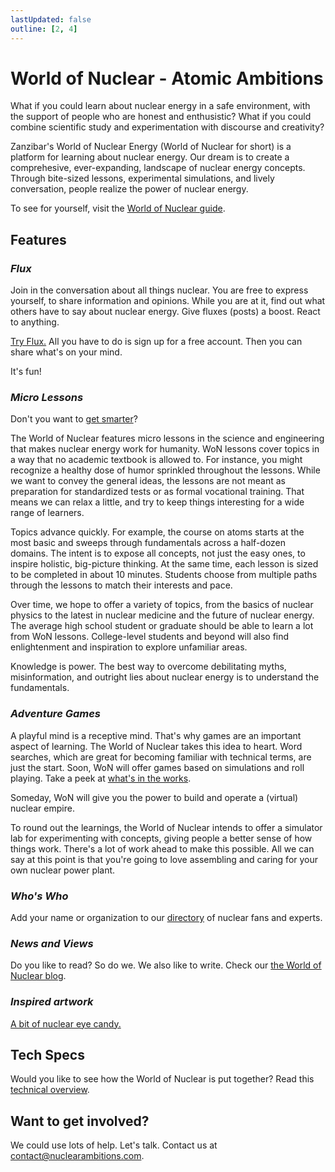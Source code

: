 ```yaml
---
lastUpdated: false
outline: [2, 4]
---
```


# World of Nuclear - Atomic Ambitions

What if you could learn about nuclear energy in a safe environment, with the support of people who are honest and enthusistic? What if you could combine scientific study and experimentation with discourse and creativity?

Zanzibar's World of Nuclear Energy (World of Nuclear for short) is a platform for learning about nuclear energy. Our dream is to create a comprehesive, ever-expanding, landscape of nuclear energy concepts. Through bite-sized lessons, experimental simulations, and lively conversation, people realize the power of nuclear energy.

To see for yourself, visit the [World of Nuclear guide](https://worldofnuclear.com/won-guide).

## Features

### **_Flux_**

Join in the conversation about all things nuclear. You are free to express yourself, to share information and opinions. While you are at it, find out what others have to say about nuclear energy. Give fluxes (posts) a boost. React to anything.

[Try Flux.](https://worldofnuclear.com/flux-app) All you have to do is sign up for a free account. Then you can share what's on your mind.

It's fun!

### **_Micro Lessons_**

Don't you want to [get smarter](https://worldofnuclear.com/get-smarter)?

The World of Nuclear features micro lessons in the science and engineering that makes nuclear energy work for humanity. WoN lessons cover topics in a way that no academic textbook is allowed to. For instance, you might recognize a healthy dose of humor sprinkled throughout the lessons. While we want to convey the general ideas, the lessons are not meant as preparation for standardized tests or as formal vocational training. That means we can relax a little, and try to keep things interesting for a wide range of learners.

Topics advance quickly. For example, the course on atoms starts at the most basic and sweeps through fundamentals across a half-dozen domains. The intent is to expose all concepts, not just the easy ones, to inspire holistic, big-picture thinking. At the same time, each lesson is sized to be completed in about 10 minutes. Students choose from multiple paths through the lessons to match their interests and pace.

Over time, we hope to offer a variety of topics, from the basics of nuclear physics to the latest in nuclear medicine and the future of nuclear energy. The average high school student or graduate should be able to learn a lot from WoN lessons. College-level students and beyond will also find enlightenment and inspiration to explore unfamiliar areas.

Knowledge is power. The best way to overcome debilitating myths, misinformation, and outright lies about nuclear energy is to understand the fundamentals.

### **_Adventure Games_**

A playful mind is a receptive mind. That's why games are an important aspect of learning. The World of Nuclear takes this idea to heart. Word searches, which are great for becoming familiar with technical terms, are just the start. Soon, WoN will offer games based on simulations and roll playing. Take a peek at [what's in the works](https://worldofnuclear.com/nu-adventure).

Someday, WoN will give you the power to build and operate a (virtual) nuclear empire.

To round out the learnings, the World of Nuclear intends to offer a simulator lab for experimenting with concepts, giving people a better sense of how things work. There's a lot of work ahead to make this possible. All we can say at this point is that you're going to love assembling and caring for your own nuclear power plant.

### **_Who's Who_**

Add your name or organization to our [directory](https://worldofnuclear.com/profiles-in-nuclear) of nuclear fans and experts.

### **_News and Views_**

Do you like to read? So do we. We also like to write. Check our [the World of Nuclear blog](https://worldofnuclear.com/news-and-views).

### **_Inspired artwork_**

[A bit of nuclear eye candy.](https://worldofnuclear.com/art-gallery)

## Tech Specs

Would you like to see how the World of Nuclear is put together? Read this [technical overview](/won-design/).

## Want to get involved?

We could use lots of help. Let's talk. Contact us at contact@nuclearambitions.com.
